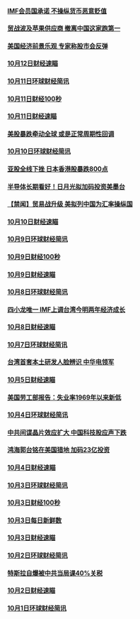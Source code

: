 #### [IMF会员国承诺  不操纵货币恶意贬值](../pages/news208/a1395274.md?t=10140034) 

#### [贸战波及苹果供应商 撤离中国这家跑第一](../pages/news208/a1395254.md?t=10140034) 

#### [美国经济前景乐观 专家称股市会反弹](../pages/news208/a1395159.md?t=10140034) 

#### [10月12日财经速瞄](../pages/news208/a1395177.md?t=10140034) 

#### [10月11日环球财经简讯](../pages/news208/a1395122.md?t=10140034) 

#### [10月11日财经100秒](../pages/news208/a1395097.md?t=10140034) 

#### [10月11日财经速瞄](../pages/news208/a1395020.md?t=10140034) 

#### [美股暴跌牵动全球 或是正常周期性回调](../pages/news208/a1395005.md?t=10140034) 

#### [10月10日环球财经简讯](../pages/news208/a1394977.md?t=10140034) 

#### [亚股全线下挫 日本香港股暴跌800点](../pages/news208/a1394956.md?t=10140034) 

#### [半导体长期看好！日月光拟加码投资美墨台](../pages/news208/a1394954.md?t=10140034) 

#### [【禁闻】贸易战升级 美拟列中国为汇率操纵国](../pages/news208/a1394887.md?t=10140034) 

#### [10月10日财经速瞄](../pages/news208/a1394883.md?t=10140034) 

#### [10月9日环球财经简讯](../pages/news208/a1394831.md?t=10140034) 

#### [10月9日财经100秒](../pages/news208/a1394812.md?t=10140034) 

#### [10月9日财经速瞄](../pages/news208/a1394741.md?t=10140034) 

#### [10月8日环球财经简讯](../pages/news208/a1394682.md?t=10140034) 

#### [四小龙唯一 IMF上调台湾今明两年经济成长](../pages/news208/a1394649.md?t=10140034) 

#### [10月8日财经速瞄](../pages/news208/a1394582.md?t=10140034) 

#### [10月7日环球财经简讯](../pages/news208/a1394527.md?t=10140034) 

#### [台湾首套本土研发人脸辨识 中华电领军](../pages/news208/a1394509.md?t=10140034) 

#### [10月5日财经速瞄](../pages/news208/a1394260.md?t=10140034) 

#### [美国劳工部报告：失业率1969年以来新低](../pages/news208/a1394221.md?t=10140034) 

#### [10月4日环球财经简讯](../pages/news208/a1394211.md?t=10140034) 

#### [中共间谍晶片效应扩大 中国科技股应声下跌](../pages/news208/a1394210.md?t=10140034) 

#### [鸿海郭台铭在美国猎地 加码23亿投资](../pages/news208/a1394184.md?t=10140034) 

#### [10月4日财经速瞄](../pages/news208/a1394104.md?t=10140034) 

#### [10月3日环球财经简讯](../pages/news208/a1394057.md?t=10140034) 

#### [10月3日财经100秒](../pages/news208/a1394034.md?t=10140034) 

#### [10月3日每日新鲜数](../pages/news208/a1393967.md?t=10140034) 

#### [10月3日财经速瞄](../pages/news208/a1393964.md?t=10140034) 

#### [10月2日环球财经简讯](../pages/news208/a1393924.md?t=10140034) 

#### [特斯拉自爆被中共当局课40%关税](../pages/news208/a1393910.md?t=10140034) 

#### [10月2日财经速瞄](../pages/news208/a1393834.md?t=10140034) 

#### [10月1日环球财经简讯](../pages/news208/a1393775.md?t=10140034) 


